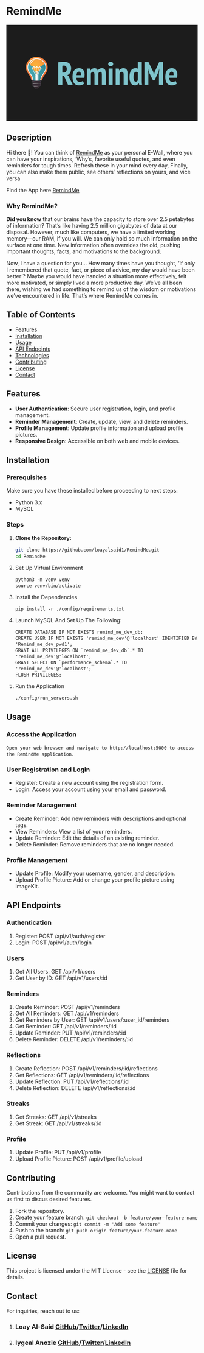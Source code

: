 # RemindMe
![RemindMe Logo](RemindMe_logo.png)


## Description
Hi there 👋! You can think of [RemindMe](https://remindme-l.vercel.app/landing) as your personal E-Wall, where you can have your inspirations, ‘Why’s, favorite useful quotes, and even reminders for tough times. Refresh these in your mind every day, Finally, you can also make them public, see others’ reflections on yours, and vice versa

Find the App here [RemindMe](https://remindme-l.vercel.app/landing)

### Why RemindMe?
**Did you know** that our brains have the capacity to store over 2.5 petabytes of information? That’s like having 2.5 million gigabytes of data at our disposal. However, much like computers, we have a limited working memory—our RAM, if you will. We can only hold so much information on the surface at one time. New information often overrides the old, pushing important thoughts, facts, and motivations to the background.


Now, I have a question for you... How many times have you thought, ‘If only I remembered that quote, fact, or piece of advice, my day would have been better’? Maybe you would have handled a situation more effectively, felt more motivated, or simply lived a more productive day. We’ve all been there, wishing we had something to remind us of the wisdom or motivations we’ve encountered in life. That’s where RemindMe comes in.


<!-- In the world of many troubles, distractions and stuff, maintaining an upbeat spirit is priceless. RemindMe is inspired by the need to have all our favourite sayings in one place, which serves as a source of inspiration and motivation to remain focused and productive throughout the day. RemindMe aims to literally remind users of all the things - WHY?s, quotes, pictures, events, memories - that mean so much to them and which elate their spirit in one place. These are called 'reminders'.

RemindMe is a user-friendly web application designed to help users manage their 'reminders' efficiently. It provides features such as user authentication, reminder creation, updating, deletion, and profile management with image uploads. -->

## Table of Contents

- [Features](#features)
- [Installation](#installation)
- [Usage](#usage)
- [API Endpoints](#api-endpoints)
- [Technologies](#technologies)
- [Contributing](#contributing)
- [License](#license)
- [Contact](#contact)

## Features

- **User Authentication**: Secure user registration, login, and profile management.
- **Reminder Management**: Create, update, view, and delete reminders.
- **Profile Management**: Update profile information and upload profile pictures.
- **Responsive Design**: Accessible on both web and mobile devices.

## Installation

### Prerequisites

Make sure you have these installed before proceeding to next steps:

- Python 3.x
- MySQL

### Steps

1. **Clone the Repository:**
   ```bash
   git clone https://github.com/loayalsaid1/RemindMe.git
   cd RemindMe
   ```
2. Set Up Virtual Environment
   ```
   python3 -m venv venv
   source venv/bin/activate
   ```
3. Install the Dependencies
   ```
   pip install -r ./config/requirements.txt
   ```
4. Launch MySQL And Set Up The Following:
    ```
    CREATE DATABASE IF NOT EXISTS remind_me_dev_db;
    CREATE USER IF NOT EXISTS 'remind_me_dev'@'localhost' IDENTIFIED BY 'Remind_me_dev_pwd1';
    GRANT ALL PRIVILEGES ON `remind_me_dev_db`.* TO 'remind_me_dev'@'localhost';
    GRANT SELECT ON `performance_schema`.* TO 'remind_me_dev'@'localhost';
    FLUSH PRIVILEGES;
    ```
5. Run the Application
    ```
    ./config/run_servers.sh
    ```



## Usage
### Access the Application

`Open your web browser and navigate to http://localhost:5000 to access the RemindMe application.
`

### User Registration and Login
* Register: Create a new account using the registration form.
* Login: Access your account using your email and password.

### Reminder Management
- Create Reminder: Add new reminders with descriptions and optional tags.
- View Reminders: View a list of your reminders.
- Update Reminder: Edit the details of an existing reminder.
- Delete Reminder: Remove reminders that are no longer needed.

### Profile Management
- Update Profile: Modify your username, gender, and description.
- Upload Profile Picture: Add or change your profile picture using ImageKit.

## API Endpoints
### Authentication
1. Register: POST /api/v1/auth/register
2. Login: POST /api/v1/auth/login

### Users
1. Get All Users: GET /api/v1/users
2. Get User by ID: GET /api/v1/users/:id

### Reminders
1. Create Reminder: POST /api/v1/reminders
2. Get All Reminders: GET /api/v1/reminders
3. Get Reminders by User: GET /api/v1/users/:user_id/reminders
4. Get Reminder: GET /api/v1/reminders/:id
5. Update Reminder: PUT /api/v1/reminders/:id
6. Delete Reminder: DELETE /api/v1/reminders/:id

### Reflections
1. Create Reflection: POST /api/v1/reminders/:id/reflections
2. Get Reflections: GET /api/v1/reminders/:id/reflections
3. Update Reflection: PUT /api/v1/reflections/:id
4. Delete Reflection: DELETE /api/v1/reflections/:id

### Streaks
1. Get Streaks: GET /api/v1/streaks
2. Get Streak: GET /api/v1/streaks/:id

### Profile
1. Update Profile: PUT /api/v1/profile
2. Upload Profile Picture: POST /api/v1/profile/upload

<!-- ## Technologies
1. Backend: Flask, Flask-Login, Flask-JWT, SQLAlchemy
2. Frontend: HTML, CSS, JavaScript
3. Database: MySQL
4. Image Handling: ImageKit
5. Deployment: Docker, Gunicorn, Nginx -->


## Contributing
Contributions from the community are welcome. You might want to contact us first to discus desired features.
1. Fork the repository.
2. Create your feature branch: `git checkout -b feature/your-feature-name`
3. Commit your changes: `git commit -m 'Add some feature'`
4. Push to the branch: `git push origin feature/your-feature-name`
5. Open a pull request.

## License

This project is licensed under the MIT License - see the [LICENSE](LICENSE) file for details.

## Contact

For inquiries, reach out to us:
1. ### Loay Al-Said [GitHub](https://github.com/loayalsaid1)/[Twitter](https://x.com/LoayAlsaid1)/[LinkedIn](https://www.linkedin.com/in/loay-alsaid/)

2. ### Iygeal Anozie [GitHub](https://github.com/iygeal)/[Twitter](https://x.com/iygeal)/[LinkedIn](https://www.linkedin.com/in/iygeal/)
